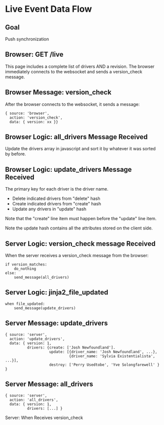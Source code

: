 Live Event Data Flow
====================

Goal
----

Push synchronization

Browser: GET /live
------------------

This page includes a complete list of drivers AND a revision.
The browser immediately connects to the websocket and sends a version_check message.


Browser Message: version_check
------------------------------

After the browser connects to the websocket, it sends a message:

    { source: 'browser',
      action: 'version_check',
      data: { version: xx }}


Browser Logic: all_drivers Message Received
-------------------------------------------

Update the drivers array in javascript and sort it by whatever
it was sorted by before.


Browser Logic: update_drivers Message Received
----------------------------------------------

The primary key for each driver is the driver name.
- Delete indicated drivers from "delete" hash
- Create indicated drivers from "create" hash
- Update any drivers in "update" hash

Note that the "create" line item must happen before the "update" line item.

Note the update hash contains all the attributes stored on the client side.


Server Logic: version_check message Received
--------------------------------------------

When the server receives a version_check message from the browser:

    if version_matches:
        do_nothing
    else:
        send_message(all_drivers)


Server Logic: jinja2_file_updated
---------------------------------

    when file_updated:
        send_message(update_drivers)



Server Message: update_drivers
------------------------------

    { source: 'server',
      action: 'update_drivers',
      data: { version: 1,
              drivers: {create: ['Josh Newfoundland'].
                        update: [{driver_name: 'Josh Newfoundland', ...},
                                 {driver_name: 'Sylvia Existentialista', ...}],
                        destroy: ['Perry Usedtobe', 'Yve Solongfarewell' } }


Server Message: all_drivers
---------------------------

    { source: 'server',
      action: 'all_drivers',
      data: { version: 1,
              drivers: [...] }



Server: When Receives version_check
